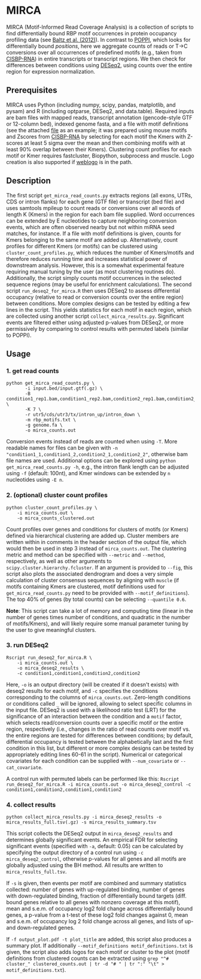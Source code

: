 # MIRCA

MIRCA (Motif-Informed Read Coverage Analysis) is a collection of scripts to find differentially bound RBP motif occurrences in protein occupancy profiling data (see [Baltz et al. (2012)](http://dx.doi.org/10.1016/j.molcel.2012.05.021)). In contrast to [POPPI](http://dx.doi.org/10.1186/gb-2014-15-1-r15), which looks for differentially bound *positions*, here we aggregate counts of reads or T->C conversions over all occurrences of predefined motifs (e.g., taken from [CISBP-RNA](http://cisbp-rna.ccbr.utoronto.ca)) in entire transcripts or transcript regions. We then check for differences between conditions using [DESeq2](http://dx.doi.org/10.1186/s13059-014-0550-8), using counts over the entire region for expression normalization.

## Prerequisites
MIRCA uses Python (including numpy, scipy, pandas, matplotlib, and pysam) and R (including optparse, DESeq2, and data.table). Required inputs are bam files with mapped reads, transcript annotation (gencode-style GTF or 12-column bed), indexed genome fasta, and a file with motif definitions (see the attached [file](Mouse_RNAcompete_kmers_condensed.txt) as an example; it was prepared using mouse motifs and Zscores from [CISBP-RNA](http://cisbp-rna.ccbr.utoronto.ca) by selecting for each motif the Kmers with Z-scores at least 5 sigma over the mean and then combining motifs with at least 90% overlap between their Kmers). Clustering count profiles for each motif or Kmer requires fastcluster, Biopython, subprocess and muscle. Logo creation is also supported if [weblogo](https://pypi.python.org/pypi/weblogo) is in the path.

## Description
The first script ``get_mirca_read_counts.py`` extracts regions (all exons, UTRs, CDS or intron flanks) for each gene (GTF file) or transcript (bed file) and uses samtools mpileup to count reads or conversions over all words of length K (Kmers) in the region for each bam file supplied. Word occurrences can be extended by E nucleotides to capture neighboring conversion events, which are often observed nearby but not within miRNA seed matches, for instance. If a file with motif definitions is given, counts for Kmers belonging to the same motif are added up. Alternatively, count profiles for different Kmers (or motifs) can be clustered using ``cluster_count_profiles.py``, which reduces the number of Kmers/motifs and therefore reduces running time and increases statistical power of downstream analysis. However, this is a somewhat experimental feature requiring manual tuning by the user (as most clustering routines do). Additionally, the script simply counts motif occurrences in the selected sequence regions (may be useful for enrichment calculations). The second script ``run_deseq2_for_mirca.R`` then uses DESeq2 to assess differential occupancy (relative to read or conversion counts over the entire region) between conditions. More complex designs can be tested by editing a few lines in the script. This yields statistics for each motif in each region, which are collected using another script ``collect_mirca_results.py``. Significant events are filtered either using adjusted p-values from DESeq2, or more permissively by comparing to control results with permuted labels (similar to POPPI).

## Usage

### 1. get read counts
```
python get_mirca_read_counts.py \
       -i input.bed/input.gtf(.gz) \
       -B condition1_rep1.bam,condition1_rep2.bam,condition2_rep1.bam,condition2_rep2.bam \
       -K 7 \
       -r utr5/cds/utr3/tx/intron_up/intron_down \
       -m rbp_motifs.txt \
       -g genome.fa \
       -o mirca_counts.out
```
Conversion events instead of reads are counted when using ``-T``. More readable names for files can be given with ``-n "condition1_1,condition1_2,condition2_1,condition2_2"``, otherwise bam file names are used. Additional options can be explored using ``python get_mirca_read_counts.py -h``, e.g., the intron flank length can be adjusted using ``-f`` (default: 100nt), and Kmer windows can be extended by ``n`` nucleotides using ``-E n``. 

### 2. (optional) cluster count profiles 
```
python cluster_count_profiles.py \
	-i mirca_counts.out \
	-o mirca_counts_clustered.out
```
Count profiles over genes and conditions for clusters of motifs (or Kmers) defined via hierarchical clustering are added up. Cluster members are written within in comments in the header section of the output file, which would then be used in step 3 instead of ``mirca_counts.out``. The clustering metric and method can be specified with ``--metric`` and ``--method``, respectively, as well as other arguments to ``scipy.cluster.hierarchy.fcluster``. If an argument is provided to ``--fig``, this script also plots the associated dendrogram and does a very simple calculation of cluster consensus sequences by aligning with ``muscle`` (if motifs containing Kmers are clustered, motif definitions used for ``get_mirca_read_counts.py`` need to be provided with ``--motif_definitions``). The top 40% of genes (by total counts) can be selecting ``--quantile 0.6``.

**Note**: This script can take a lot of memory and computing time (linear in the number of genes times number of conditions, and quadratic in the number of motifs/Kmers), and will likely require some manual parameter tuning by the user to give meaningful clusters.

### 3. run DESeq2
``` 
Rscript run_deseq2_for_mirca.R \
	-i mirca_counts.out \
	-o mirca_deseq2_results \
	-c condition1,condition1,condition2,condition2 
```
Here, ``-o`` is an output directory (will be created if it doesn't exists) with deseq2 results for each motif, and ``-c`` specifies the conditions corresponding to the columns of ``mirca_counts.out``. Zero-length conditions or conditions called ``_`` will be ignored, allowing to select specific columns in the input file. DESeq2 is used with a likelihood ratio test (LRT) for the significance of an interaction between the condition and a ``motif`` factor, which selects read/conversion counts over a specific motif or the entire region, respectively (i.e., changes in the ratio of read counts over motif vs. the entire regions are tested for differences between conditions; by default, differential occupancy is tested between the alphabetically last and the first condition in this list, but different or more complex designs can be tested by appropriately editing lines 60-61 in the script). Numerical or categorical covariates for each condition can be supplied with ``--num_covariate`` or ``--cat_covariate``.

A control run with permuted labels can be performed like this:
`` Rscript run_deseq2_for_mirca.R -i mirca_counts.out -o mirca_deseq2_control -c condition1,condition2,condition1,condition2 ``

### 4. collect results
``` 
python collect_mirca_results.py -i mirca_deseq2_results -o mirca_results_full.tsv(.gz) -s mirca_results_summary.tsv 
```

This script collects the DESeq2 output in ``mirca_deseq2_results`` and determines globally significant events. An empirical FDR for selecting significant events (specified with ``-a``, default: 0.05) can be calculated by specifying the output directory of a control run using ``-c mirca_deseq2_control``, otherwise p-values for all genes and all motifs are globally adjusted using the BH method. All results are written to ``mirca_results_full.tsv``. 

If ``-s`` is given, then events per motif are combined and summary statistics collected: number of genes with up-regulated binding, number of genes with down-regulated binding, fraction of differentially bound targets (diff. bound genes relative to all genes with nonzero coverage at this motif), mean and s.e.m. of occupancy log2 fold change across differentially bound genes, a p-value from a t-test of these log2 fold changes against 0, mean and s.e.m. of occupancy log 2 fold change across all genes, and lists of up- and down-regulated genes. 

If ``-f output_plot.pdf -t plot_title`` are added, this script also produces a summary plot. If additionally ``--motif_definitions motif_definitions.txt`` is given, the script also adds logos for each motif or cluster to the plot (motif definitions from clustered counts can be extracted using ``grep "^# cluster_" clustered_counts.out | tr -d "# " | tr ":" "\t" > motif_definitions.txt``).
